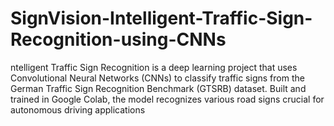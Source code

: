 # SignVision-Intelligent-Traffic-Sign-Recognition-using-CNNs
ntelligent Traffic Sign Recognition is a deep learning project that uses Convolutional Neural Networks (CNNs) to classify traffic signs from the German Traffic Sign Recognition Benchmark (GTSRB) dataset. Built and trained in Google Colab, the model recognizes various road signs crucial for autonomous driving applications
